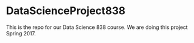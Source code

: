 # DataScienceProject838
This is the repo for our Data Science 838 course. We are doing this project
Spring 2017.
